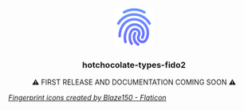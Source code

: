 <!-- PROJECT LOGO -->
<br />
<div align="center">
  <a href="https://github.com/tr4cks/hotchocolate-types-fido2">
    <img src="assets/logo.png" alt="Logo" width="80" height="80">
  </a>

  <h3 align="center">hotchocolate-types-fido2</h3>

  <p align="center">
    ⚠️ FIRST RELEASE AND DOCUMENTATION COMING SOON ⚠️
  </p>
</div>

*[Fingerprint icons created by Blaze150 - Flaticon](https://www.flaticon.com/free-icons/fingerprint)*
